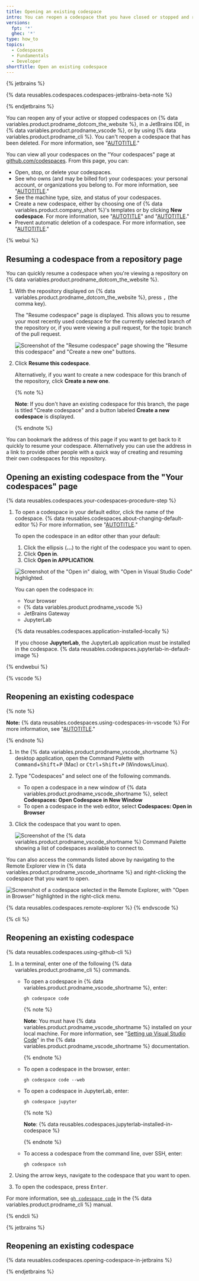 ```yaml
---
title: Opening an existing codespace
intro: You can reopen a codespace that you have closed or stopped and return to your work.
versions:
  fpt: '*'
  ghec: '*'
type: how_to
topics:
  - Codespaces
  - Fundamentals
  - Developer
shortTitle: Open an existing codespace
---
```


{% jetbrains %}

{% data reusables.codespaces.codespaces-jetbrains-beta-note %}

{% endjetbrains %}

You can reopen any of your active or stopped codespaces on {% data variables.product.prodname_dotcom_the_website %}, in a JetBrains IDE, in {% data variables.product.prodname_vscode %}, or by using {% data variables.product.prodname_cli %}. You can't reopen a codespace that has been deleted. For more information, see "[AUTOTITLE](/codespaces/getting-started/the-codespace-lifecycle)."

You can view all your codespaces on the "Your codespaces" page at [github.com/codespaces](https://github.com/codespaces). From this page, you can:

- Open, stop, or delete your codespaces.
- See who owns (and may be billed for) your codespaces: your personal account, or organizations you belong to. For more information, see "[AUTOTITLE](/billing/managing-billing-for-github-codespaces/about-billing-for-github-codespaces)."
- See the machine type, size, and status of your codespaces.
- Create a new codespace, either by choosing one of {% data variables.product.company_short %}'s templates or by clicking **New codespace**. For more information, see "[AUTOTITLE](/codespaces/developing-in-codespaces/creating-a-codespace-from-a-template)" and "[AUTOTITLE](/codespaces/developing-in-codespaces/creating-a-codespace-for-a-repository)."
- Prevent automatic deletion of a codespace. For more information, see "[AUTOTITLE](/codespaces/customizing-your-codespace/configuring-automatic-deletion-of-your-codespaces?tool=webui#avoiding-automatic-deletion-of-codespaces)."

{% webui %}

## Resuming a codespace from a repository page

You can quickly resume a codespace when you're viewing a repository on {% data variables.product.prodname_dotcom_the_website %}.

1. With the repository displayed on {% data variables.product.prodname_dotcom_the_website %}, press <kbd>,</kbd> (the comma key).

   The "Resume codespace" page is displayed. This allows you to resume your most recently used codespace for the currently selected branch of the repository or, if you were viewing a pull request, for the topic branch of the pull request.

   ![Screenshot of the "Resume codespace" page showing the "Resume this codespace" and "Create a new one" buttons.](/assets/images/help/codespaces/resume-codespace.png)

1. Click **Resume this codespace**.

   Alternatively, if you want to create a new codespace for this branch of the repository, click **Create a new one**.

   {% note %}

   **Note**: If you don't have an existing codespace for this branch, the page is titled "Create codespace" and a button labeled **Create a new codespace** is displayed.

   {% endnote %}

You can bookmark the address of this page if you want to get back to it quickly to resume your codespace. Alternatively you can use the address in a link to provide other people with a quick way of creating and resuming their own codespaces for this repository.

## Opening an existing codespace from the "Your codespaces" page

{% data reusables.codespaces.your-codespaces-procedure-step %}
1. To open a codespace in your default editor, click the name of the codespace. {% data reusables.codespaces.about-changing-default-editor %} For more information, see "[AUTOTITLE](/codespaces/customizing-your-codespace/setting-your-default-editor-for-github-codespaces)."

   To open the codespace in an editor other than your default:

   1. Click the ellipsis (**...**) to the right of the codespace you want to open.
   1. Click **Open in**.
   1. Click **Open in APPLICATION**.

   ![Screenshot of the "Open in" dialog, with "Open in Visual Studio Code" highlighted.](/assets/images/help/codespaces/open-codespace-in-another-editor.png)

   You can open the codespace in:
   - Your browser
   - {% data variables.product.prodname_vscode %}
   - JetBrains Gateway
   - JupyterLab

   {% data reusables.codespaces.application-installed-locally %}

   If you choose **JupyterLab**, the JupyterLab application must be installed in the codespace. {% data reusables.codespaces.jupyterlab-in-default-image %}

{% endwebui %}

{% vscode %}

## Reopening an existing codespace

{% note %}

**Note:** {% data reusables.codespaces.using-codespaces-in-vscode %} For more information, see "[AUTOTITLE](/codespaces/developing-in-codespaces/using-github-codespaces-in-visual-studio-code)."

{% endnote %}

1. In the {% data variables.product.prodname_vscode_shortname %} desktop application, open the Command Palette with <kbd>Command</kbd>+<kbd>Shift</kbd>+<kbd>P</kbd> (Mac) or <kbd>Ctrl</kbd>+<kbd>Shift</kbd>+<kbd>P</kbd> (Windows/Linux).
1. Type "Codespaces" and select one of the following commands.
   - To open a codespace in a new window of {% data variables.product.prodname_vscode_shortname %}, select **Codespaces: Open Codespace in New Window**
   - To open a codespace in the web editor, select **Codespaces: Open in Browser**
1. Click the codespace that you want to open.

   ![Screenshot of the {% data variables.product.prodname_vscode_shortname %} Command Palette showing a list of codespaces available to connect to.](/assets/images/help/codespaces/open-codespace-from-vscode.png)

You can also access the commands listed above by navigating to the Remote Explorer view in {% data variables.product.prodname_vscode_shortname %} and right-clicking the codespace that you want to open.

![Screenshot of a codespace selected in the Remote Explorer, with "Open in Browser" highlighted in the right-click menu.](/assets/images/help/codespaces/open-codespace-remote-explorer.png)

{% data reusables.codespaces.remote-explorer %}
{% endvscode %}

{% cli %}

## Reopening an existing codespace

{% data reusables.codespaces.using-github-cli %}

1. In a terminal, enter one of the following {% data variables.product.prodname_cli %} commands.
   - To open a codespace in {% data variables.product.prodname_vscode_shortname %}, enter:

     ```shell copy
     gh codespace code
     ```

     {% note %}

     **Note**: You must have {% data variables.product.prodname_vscode_shortname %} installed on your local machine. For more information, see "[Setting up Visual Studio Code](https://code.visualstudio.com/docs/setup/setup-overview)" in the {% data variables.product.prodname_vscode_shortname %} documentation.

     {% endnote %}

   - To open a codespace in the browser, enter:

     ```shell copy
     gh codespace code --web
     ```

   - To open a codespace in JupyterLab, enter:

     ```shell copy
     gh codespace jupyter
     ```

     {% note %}

     **Note**: {% data reusables.codespaces.jupyterlab-installed-in-codespace %}

     {% endnote %}

   - To access a codespace from the command line, over SSH, enter:

     ```shell copy
     gh codespace ssh
     ```

1. Using the arrow keys, navigate to the codespace that you want to open.
1. To open the codespace, press <kbd>Enter</kbd>.

For more information, see [`gh codespace code`](https://cli.github.com/manual/gh_codespace_code) in the {% data variables.product.prodname_cli %} manual.

{% endcli %}

{% jetbrains %}

## Reopening an existing codespace

{% data reusables.codespaces.opening-codespace-in-jetbrains %}

{% endjetbrains %}

